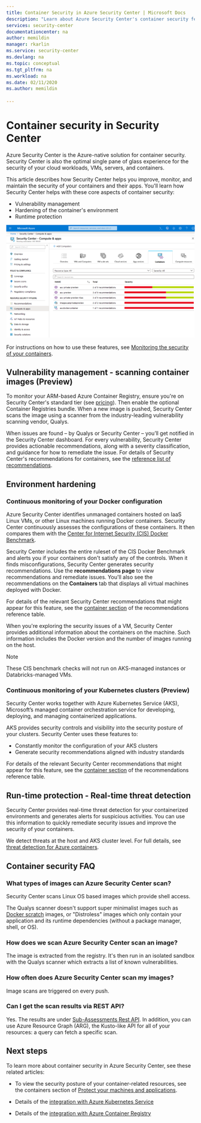 ```yaml
---
title: Container Security in Azure Security Center | Microsoft Docs
description: "Learn about Azure Security Center's container security features."
services: security-center
documentationcenter: na
author: memildin
manager: rkarlin
ms.service: security-center
ms.devlang: na
ms.topic: conceptual
ms.tgt_pltfrm: na
ms.workload: na
ms.date: 02/11/2020
ms.author: memildin

---
```


# Container security in Security Center

Azure Security Center is the Azure-native solution for container security. Security Center is also the optimal single pane of glass experience for the security of your cloud workloads, VMs, servers, and containers.

This article describes how Security Center helps you improve, monitor, and maintain the security of your containers and their apps. You'll learn how Security Center helps with these core aspects of container security:

* Vulnerability management
* Hardening of the container's environment
* Runtime protection

[![Azure Security Center's container security tab](media/container-security/container-security-tab.png)](media/container-security/container-security-tab.png#lightbox)

For instructions on how to use these features, see [Monitoring the security of your containers](monitor-container-security.md).

## Vulnerability management - scanning container images (Preview)
To monitor your ARM-based Azure Container Registry, ensure you're on Security Center's standard tier (see [pricing](/azure/security-center/security-center-pricing)). Then enable the optional Container Registries bundle. When a new image is pushed, Security Center scans the image using a scanner from the industry-leading vulnerability scanning vendor, Qualys.

When issues are found – by Qualys or Security Center – you’ll get notified in the Security Center dashboard. For every vulnerability, Security Center provides actionable recommendations, along with a severity classification, and guidance for how to remediate the issue. For details of Security Center's recommendations for containers, see the [reference list of recommendations](recommendations-reference.md#recs-containers).

## Environment hardening

### Continuous monitoring of your Docker configuration
Azure Security Center identifies unmanaged containers hosted on IaaS Linux VMs, or other Linux machines running Docker containers. Security Center continuously assesses the configurations of these containers. It then compares them with the [Center for Internet Security (CIS) Docker Benchmark](https://www.cisecurity.org/benchmark/docker/).

Security Center includes the entire ruleset of the CIS Docker Benchmark and alerts you if your containers don't satisfy any of the controls. When it finds misconfigurations, Security Center generates security recommendations. Use the **recommendations page** to view recommendations and remediate issues. You'll also see the recommendations on the **Containers** tab that displays all virtual machines deployed with Docker. 

For details of the relevant Security Center recommendations that might appear for this feature, see the [container section](recommendations-reference.md#recs-containers) of the recommendations reference table.

When you're exploring the security issues of a VM, Security Center provides additional information about the containers on the machine. Such information includes the Docker version and the number of images running on the host. 

>[!NOTE]
> These CIS benchmark checks will not run on AKS-managed instances or Databricks-managed VMs.

### Continuous monitoring of your Kubernetes clusters (Preview)
Security Center works together with Azure Kubernetes Service (AKS), Microsoft’s managed container orchestration service for developing, deploying, and managing containerized applications.

AKS provides security controls and visibility into the security posture of your clusters. Security Center uses these features to:
* Constantly monitor the configuration of your AKS clusters
* Generate security recommendations aligned with industry standards

For details of the relevant Security Center recommendations that might appear for this feature, see the [container section](recommendations-reference.md#recs-containers) of the recommendations reference table.

## Run-time protection - Real-time threat detection

Security Center provides real-time threat detection for your containerized environments and generates alerts for suspicious activities. You can use this information to quickly remediate security issues and improve the security of your containers.

We detect threats at the host and AKS cluster level. For full details, see [threat detection for Azure containers](https://docs.microsoft.com/azure/security-center/security-center-alerts-compute#azure-containers-).


## Container security FAQ

### What types of images can Azure Security Center scan?
Security Center scans Linux OS based images which provide shell access. 

The Qualys scanner doesn't support super minimalist images such as [Docker scratch](https://hub.docker.com/_/scratch/) images, or "Distroless" images which only contain your application and its runtime dependencies (without a package manager, shell, or OS).

### How does we scan Azure Security Center scan an image?
The image is extracted from the registry. It's then run in an isolated sandbox with the Qualys scanner which extracts a list of known vulnerabilities.

### How often does Azure Security Center scan my images?
Image scans are triggered on every push.

### Can I get the scan results via REST API?
Yes. The results are under [Sub-Assessments Rest API](/rest/api/securitycenter/subassessments/list/). In addition, you can use Azure Resource Graph (ARG), the Kusto-like API for all of your resources: a query can fetch a specific scan.
 

## Next steps

To learn more about container security in Azure Security Center, see these related articles:

* To view the security posture of your container-related resources, see the containers section of [Protect your machines and applications](security-center-virtual-machine-protection.md#containers).

* Details of the [integration with Azure Kubernetes Service](azure-kubernetes-service-integration.md)

* Details of the [integration with Azure Container Registry](azure-container-registry-integration.md)